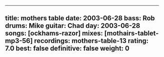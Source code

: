 
---
title: mothers table
date: 2003-06-28
bass:	Rob
drums:	Mike
guitar:	Chad
day: 2003-06-28
songs: [ockhams-razor]
mixes: [mothairs-tablet-mp3-56]
recordings: mothers-table-13
rating: 7.0
best: false
definitive: false
weight: 0
---
